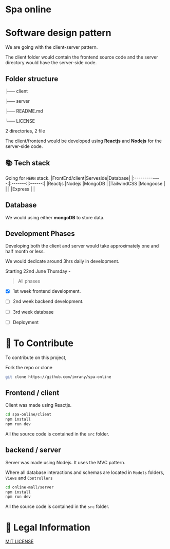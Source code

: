 # Spa online

# Software design pattern
We are going with the client-server pattern.


The client folder would contain the frontend source code and the server directory would have the server-side code.


## Folder structure

├── client

├── server

├── README.md

└── LICENSE

2 directories, 2 file


The client/frontend would be developed using **Reactjs** and **Nodejs** for the server-side code.

## 📚 Tech stack
Going for `MERN` stack.
|FrontEnd/client|Serveside|Database|
|:-------------:|:-------:|:------:|
|Reactjs        |Nodejs   |MongoDB |
|TailwindCSS    |Mongoose |        |
|               |Express  |        |

## Database
We would using either **mongoDB** to store data.


## Development Phases
Developing both the client and server would take approximately one and half month or less.

We would dedicate around 3hrs daily in development.

Starting 22nd June Thursday - 

<!-- <details>
<summary></summary>
</details> -->

> All phases

- [x] 1st week frontend development.

- [ ] 2nd week backend development.

- [ ] 3rd week database

- [ ] Deployment


# 🤝 To Contribute
To contribute on this project,

Fork the repo or clone
```bash
git clone https://github.com/imrany/spa-online
```
## Frontend / client
Client was made using Reactjs.
```bash
cd spa-online/client
npm install
npm run dev
```
All the source code is contained in the `src` folder.


## backend / server
Server was made using Nodejs.
It uses the MVC pattern. 

Where all database interactions and schemas are located in `Models` folders, `Views` and `Controllers`
```bash
cd online-mall/server
npm install
npm run dev
```
All the source code is contained in the `src` folder.

# 📝 Legal Information
[MIT LICENSE](./LICENSE)
